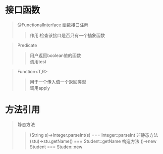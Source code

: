 # 接口函数
> @FunctionalInterface 函数接口注解
>> 作用:检查该接口是否只有一个抽象函数

> Predicate<T>
> >用户返回boolean值的函数  
> >调用test

>Function<T,R>
> >用于一个传入值一个返回类型  
> >调用apply

# 方法引用
>静态方法
> > (String s)->Integer.parseInt(s) === Integer::parseInt
> 非静态方法
> > (stu)->stu.getName() === Student::getName
> 构造方法
> >()->new Student === Studen::new 